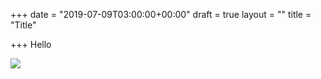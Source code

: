 +++
date = "2019-07-09T03:00:00+00:00"
draft = true
layout = ""
title = "Title"

+++
Hello

![](http://mitch-forestry.imgix.net/aerial-shot-architecture-bird-s-eye-view-2576111.jpg)